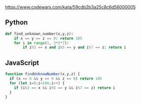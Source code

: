 https://www.codewars.com/kata/59cdb2b3a25c8c6d56000005

## Python
```python
def find_unknown_number(x,y,z):
    if x == y == z == 0: return 105
    for i in range(1, 3*5*7):
        if i%3 == x and i%5 == y and i%7 == z: return i
```

## JavaScript
```js
function findUnknowNumber(x,y,z) {
  if (x == 0 && y == 0 && z == 0) return 105
  for (let i=0;i<106;i++) {
    if (i%3 == x && i%5 == y && i%7 == z) return i
  }
}
```